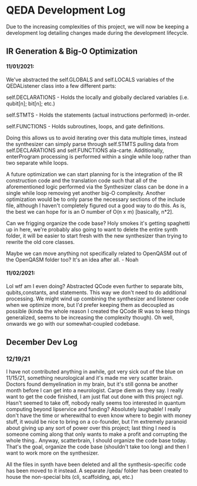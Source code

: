 # QEDA Development Log

Due to the increasing complexities of this project, we will now be keeping a development log detailing changes made during the development lifecycle.

## IR Generation & Big-O Optimization

#### 11/01/2021: 

We've abstracted the self.GLOBALS and self.LOCALS variables of the QEDAListener class into a few different parts:

self.DECLARATIONS - Holds the locally and globally declared variables (i.e. qubit[n]; bit[n]; etc.)

self.STMTS - Holds the statements (actual instructions performed) in-order.

self.FUNCTIONS - Holds subroutines, loops, and gate definitions.

Doing this allows us to avoid iterating over this data multiple times, instead the synthesizer can simply parse through self.STMTS pulling data from self.DECLARATIONS and self.FUNCTIONS ala-carte. Additionally, enterProgram processing is performed within a single while loop rather than two separate while loops.

A future optimization we can start planning for is the integration of the IR construction code and the translation code such that all of the aforementioned logic performed via the Synthesizer class can be done in a single while loop removing yet another big-O complexity. Another optimization would be to only parse the necessary sections of the include file, although I haven't completely figured out a good way to do this. As is, the best we can hope for is an O number of O(n x m) [basically, n*2].

Can we frigging organize the code base? Holy smokes it's getting spaghetti up in here, we're probably also going to want to delete the entire synth folder, it will be easier to start fresh with the new synthesizer than trying to rewrite the old core classes.

Maybe we can move anything not specifically related to OpenQASM out of the OpenQASM folder too? It's an idea after all. - Noah

#### 11/02/2021: 

Lol wtf am I even doing? Abstracted QCode even further to separate bits, qubits,constants, and statements. This way we don't need to do additional processing. We might wind up combining the synthesizer and listener code when we optimize more, but I'd prefer keeping them as decoupled as possible (kinda the whole reason I created the QCode IR was to keep things generalized, seems to be increasing the complexity though). Oh well, onwards we go with our somewhat-coupled codebase.

## December Dev Log

### 12/19/21

I have not contributed anything in awhile, got very sick out of the blue on 11/15/21, something neurological and it's made me very scatter brain. Doctors found demyelination in my brain, but it's still gonna be another month before I can get into a neurologist. Carpe diem as they say. I really want to get the code finished, I am just flat out done with this project ngl. Hasn't seemed to take off, nobody really seems too interested in quantum computing beyond lipservice and funding? Absolutely laughable! I really don't have the time or wherewithal to even know where to begin with money stuff, it would be nice to bring on a co-founder, but I'm extremely paranoid about giving up any sort of power over this project; last thing I need is someone coming along that only wants to make a profit and corrupting the whole thing.. Anyway, scatterbrain, I should organize the code base today. That's the goal, organize the code base (shouldn't take too long) and then I want to work more on the synthesizer.

All the files in synth have been deleted and all the synthesis-specific code has been moved to it instead. A separate /qeda/ folder has been created to house the non-special bits (cli, scaffolding, api, etc.)
